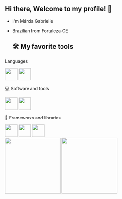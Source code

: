 ## Hi there, Welcome to my profile! 👋

* I'm Márcia Gabrielle
* Brazilian from Fortaleza-CE

  ## 🛠️  My favorite tools

 Languages
 
  <img src="https://cdn.jsdelivr.net/gh/devicons/devicon@latest/icons/python/python-original.svg" width="40" height="40"/>

  <img src="https://cdn.jsdelivr.net/gh/devicons/devicon@latest/icons/markdown/markdown-original.svg"  width="40" height="40"/>


💻 Software and tools

<img src="https://cdn.jsdelivr.net/gh/devicons/devicon@latest/icons/googlecolab/googlecolab-original.svg"  width="40" height="40" />
          

<img src="https://cdn.jsdelivr.net/gh/devicons/devicon@latest/icons/visualstudio/visualstudio-original.svg"  width="40" height="40"/>
          
🧰 Frameworks and libraries

<img src="https://cdn.jsdelivr.net/gh/devicons/devicon@latest/icons/pandas/pandas-original-wordmark.svg" width="40" height="40"/>

<img src="https://cdn.jsdelivr.net/gh/devicons/devicon@latest/icons/numpy/numpy-original.svg"  width="40" height="40"/>

<img src="https://cdn.jsdelivr.net/gh/devicons/devicon@latest/icons/matplotlib/matplotlib-original.svg"  width="40" height="40"/>
          


<div>
<a href="https://github.com/Gabriellemga">
<img loading="lazy" height="180em" src="https://github-readme-stats.vercel.app/api/top-langs/?username=seu-usuário-aqui&layout=compact&langs_count=7&theme=dracula"/>
<img loading="lazy" height="180em" src="https://github-readme-stats.vercel.app/api?username=seu-usuário-aqui&show_icons=true&theme=dracula&include_all_commits=true&count_private=true"/>
</div>
